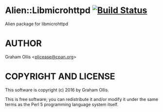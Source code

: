 # Alien::Libmicrohttpd [![Build Status](https://secure.travis-ci.org/plicease/Alien-Libmicrohttpd.png)](http://travis-ci.org/plicease/Alien-Libmicrohttpd)

Alien package for libmicrohttpd

# AUTHOR

Graham Ollis &lt;plicease@cpan.org>

# COPYRIGHT AND LICENSE

This software is copyright (c) 2016 by Graham Ollis.

This is free software; you can redistribute it and/or modify it under
the same terms as the Perl 5 programming language system itself.
